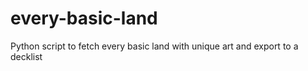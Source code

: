 # every-basic-land
Python script to fetch every basic land with unique art and export to a decklist
